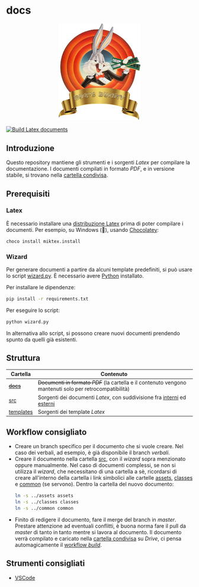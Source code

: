 # docs
<p align="center">
    <img src="src/assets/logo.png" alt="Bug's Bunny logo" width="220">
</p>

[![Build Latex documents](https://github.com/Bug-s-Bunny-Team/docs/actions/workflows/build.yml/badge.svg?branch=master)](https://github.com/Bug-s-Bunny-Team/docs/actions/workflows/build.yml)

## Introduzione
Questo repository mantiene gli strumenti e i sorgenti *Latex* per compilare la documentazione. 
I documenti compilati in formato *PDF*, e in versione stabile, si trovano nella [cartella condivisa](https://drive.google.com/drive/folders/10DP1cbC-0y9jEtLmrsuktEG1M7PgSoOk).

## Prerequisiti
### Latex
È necessario installare una [distribuzione Latex](https://www.latex-project.org/get/) prima di poter compilare i documenti. Per esempio, su Windows (🤢), usando [Chocolatey](https://chocolatey.org/install#individual):
```sh
choco install miktex.install
```

### Wizard
Per generare documenti a partire da alcuni template predefiniti, si può usare lo script [wizard.py](wizard.py). È necessario avere [Python](https://wiki.python.org/moin/BeginnersGuide/Download) installato.

Per installare le dipendenze:
```sh
pip install -r requirements.txt
```
Per eseguire lo script:
```sh
python wizard.py
```
In alternativa allo script, si possono creare nuovi documenti prendendo spunto da quelli già esistenti.

## Struttura
| Cartella                | Contenuto                      |
|-------------------------|--------------------------------|
| [~~docs~~](docs/)           | ~~Documenti in formato *PDF*~~ (la cartella e il contenuto vengono mantenuti solo per retrocompatibilità)  |
| [src](src/)             | Sorgenti dei documenti *Latex*, con suddivisione fra [interni](src/Interni/) ed [esterni](src/Esterni/) |
| [templates](templates/) | Sorgenti dei template *Latex*  |

## Workflow consigliato
- Creare un branch specifico per il documento che si vuole creare. Nel caso dei verbali, ad esempio, è già disponibile il branch *verbali*.
- Creare il documento nella cartella [src](src/), con il *wizard* sopra menzionato oppure manualmente. Nel caso di documenti complessi, se non si utilizza il *wizard*, che necessitano di una cartella a sè, ricordarsi di creare all'interno della cartella i link simbolici alle cartelle [assets](src/assets), [classes](src/classes) e [common](src/common) (se servono). Dentro la cartella del nuovo documento:
    ```sh
    ln -s ../assets assets
    ln -s ../classes classes
    ln -s ../common common
    ```
- Finito di redigere il documento, fare il merge del branch in *master*. Prestare attenzione ad eventuali conflitti, è buona norma fare il pull da *master* di tanto in tanto mentre si lavora al documento. Il documento verrà compilato e caricato nella [cartella condivisa](https://drive.google.com/drive/folders/10DP1cbC-0y9jEtLmrsuktEG1M7PgSoOk) su *Drive*, ci pensa automagicamente il [workflow *build*](.github/workflows/build.yml).

## Strumenti consigliati
- [VSCode](https://code.visualstudio.com/Download)
